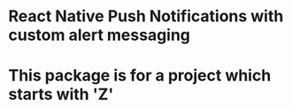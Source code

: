 # React Native Push Notifications with custom alert messaging


# This package is for a project which starts with 'Z'
